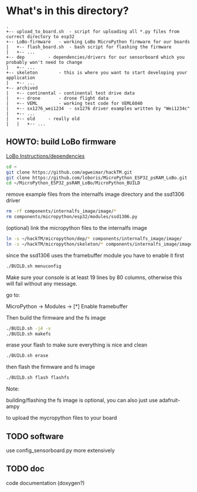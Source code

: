 # What's in this directory?

```
.
+-- upload_to_board.sh	- script for uploading all *.py files from currect directory to esp32
+-- LoBo-firmware	- working LoBo MicroPython firmware for our boards
|   +-- flash_board.sh	- bash script for flashing the firmware
|   +-- ...
+-- dep			- dependencies/drivers for our sensorboard which you probably won't need to change
|   +-- ...
+-- skeleton		- this is where you want to start developing your application
|   +-- ...
+-- archived
|   +-- continental	- continental test drive data
|   +-- drone		- drone flight data
|   +-- VEML		- working test code for VEML6040 
|   +-- sx1276_wei1234	- sx1276 driver examples written by "Wei1234c"
|   +-- ...
|   +-- old		- really old
|   |   +-- ...
```

## HOWTO: build LoBo firmware

[LoBo Instructions/dependencies](https://github.com/loboris/MicroPython_ESP32_psRAM_LoBo/wiki/build)

```bash
cd ~
git clone https://github.com/agweimar/hackTM.git
git clone https://github.com/loboris/MicroPython_ESP32_psRAM_LoBo.git
cd ~/MicroPython_ESP32_psRAM_LoBo/MicroPython_BUILD
```
remove example files from the internalfs image directory and the ssd1306 driver
```bash
rm -rf components/internalfs_image/image/*
rm components/micropython/esp32/modules/ssd1306.py
```
(optional) link the micropython files to the internalfs image
```bash
ln -s ~/hackTM/micropython/dep/* components/internalfs_image/image/
ln -s ~/hackTM/micropython/skeleton/* components/internalfs_image/image/
```
since the ssd1306 uses the framebuffer module you have to enable it first
```bash
./BUILD.sh menuconfig
```
Make sure your console is at least 19 lines by 80 columns, otherwise this will fail without any message.

go to:

MicroPython -> Modules -> [\*] Enable framebuffer 

Then build the firmware and the fs image

```bash
./BUILD.sh -j4 -v 
./BUILD.sh makefs
```

erase your flash to make sure everything is nice and clean

```bash
./BUILD.sh erase
```
then flash the firmware and fs image

```bash
./BUILD.sh flash flashfs
```

Note:

building/flashing the fs image is optional, you can also just use adafruit-ampy

to upload the mycropython files to your board

## TODO software

use config_sensorboard.py more extensively

## TODO doc

code documentation (doxygen?)

